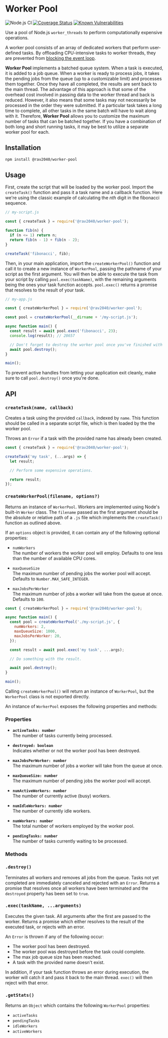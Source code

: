 # Worker Pool

![Node.js CI](https://github.com/rav2040/worker-pool/workflows/Node.js%20CI/badge.svg)
[![Coverage Status](https://coveralls.io/repos/github/rav2040/worker-pool/badge.svg?branch=master)](https://coveralls.io/github/rav2040/worker-pool?branch=master)
[![Known Vulnerabilities](https://snyk.io/test/github/rav2040/worker-pool/badge.svg?targetFile=package.json)](https://snyk.io/test/github/rav2040/worker-pool?targetFile=package.json)

Use a pool of Node.js `worker_threads` to perform computationally expensive operations.

A worker pool consists of an array of dedicated workers that perform user-defined tasks. By offloading CPU-intensive tasks to worker threads, they are prevented from [blocking the event loop](https://nodejs.org/en/docs/guides/dont-block-the-event-loop/).

**Worker Pool** implements a batched queue system. When a task is executed, it is added to a job queue. When a worker is ready to process jobs, it takes the pending jobs from the queue (up to a customizable limit) and processes them together. Once they have all completed, the results are sent back to the main thread. The advantage of this approach is that some of the overhead cost involved in passing data to the worker thread and back is reduced. However, it also means that some tasks may not necessarily be processed in the order they were submitted. If a particular task takes a long time to complete, all other tasks in the same batch will have to wait along with it. Therefore, **Worker Pool** allows you to customize the maximum number of tasks that can be batched together. If you have a combination of both long and short running tasks, it may be best to utilize a separate worker pool for each.

## Installation

```sh
npm install @rav2040/worker-pool
```

## Usage

First, create the script that will be loaded by the worker pool. Import the `createTask()` function and pass it a task name and a callback function. Here we're using the classic example of calculating the *nth* digit in the fibonacci sequence.

```js
// my-script.js

const { createTask } = require('@rav2040/worker-pool');

function fib(n) {
  if (n <= 1) return n;
  return fib(n - 1) + fib(n - 2); 
}

createTask('fibonacci', fib);
```

Then, in your main application, import the `createWorkerPool()` function and call it to create a new instance of `WorkerPool`, passing the pathname of your script as the first argument. You will then be able to execute the task from your script by calling `pool.exec(taskName)`, with the remaining arguments being the ones your task function accepts. `pool.exec()` returns a promise that resolves to the result of your task.

```js
// my-app.js

const { createWorkerPool } = require('@rav2040/worker-pool');

const pool = createWorkerPool(__dirname + '/my-script.js');

async function main() {
  const result = await pool.exec('fibonacci', 23);
  console.log(result); // 28657

  // Don't forget to destroy the worker pool once you've finished with it.
  await pool.destroy();
}

main();
```
 To prevent active handles from letting your application exit cleanly, make sure to call `pool.destroy()` once you're done.

## API

### **`createTask(name, callback)`**

Creates a task using the provided `callback`, indexed by `name`. This function should be called in a separate script file, which is then loaded by the the worker pool.

Throws an `Error` if a task with the provided name has already been created.


```js
const { createTask } = require('@rav2040/worker-pool');

createTask('my task', (...args) => {
  let result;

  // Perform some expensive operations.

  return result;
});
```

### **`createWorkerPool(filename, options?)`**

Returns an instance of `WorkerPool`. Workers are implemented using Node's built-in `Worker` class. The `filename` passed as the first argument should be the absolute or relative path of a `.js` file which implements the `createTask()` function as outlined above.

If an `options` object is provided, it can contain any of the following optional properties:

* `numWorkers`  
The number of workers the worker pool will employ. Defaults to one less than the number of available CPU cores.  

* `maxQueueSize`  
The maximum number of pending jobs the worker pool will accept. Defaults to `Number.MAX_SAFE_INTEGER`.  

* `maxJobsPerWorker`  
The maximum number of jobs a worker will take from the queue at once. Defaults to `100`.  


```js
const { createWorkerPool } = require('@rav2040/worker-pool');

async function main() {
  const pool = createWorkerPool('./my-script.js', {
    numWorkers: 2,
    maxQueueSize: 1000,
    maxJobsPerWorker: 20,
  });

  const result = await pool.exec('my task', ...args);

  // Do something with the result.

  await pool.destroy();
}

main();
```

Calling `createWorkerPool()` will return an instance of `WorkerPool`, but the `WorkerPool` class is not exported directly.

An instance of `WorkerPool` exposes the following properties and methods:

### Properties

* **`activeTasks: number`**  
The number of tasks currently being processed.

* **`destroyed: boolean`**  
Indicates whether or not the worker pool has been destroyed.

* **`maxJobsPerWorker: number`**  
The maximum number of jobs a worker will take from the queue at once.

* **`maxQueueSize: number`**  
The maximum number of pending jobs the worker pool will accept.

* **`numActiveWorkers: number`**  
The number of currently active (busy) workers.

* **`numIdleWorkers: number`**  
The number of currently idle workers.

* **`numWorkers: number`**  
The total number of workers employed by the worker pool.

* **`pendingTasks: number`**  
The number of tasks currently waiting to be processed.

### Methods

### `.destroy()`  
Terminates all workers and removes all jobs from the queue. Tasks not yet completed are immediately canceled and rejected with an `Error`. Returns a promise that resolves once all workers have been terminated and the `destroyed` property has been set to `true`.

### `.exec(taskName, ...arguments)`  
Executes the given task. All arguments after the first are passed to the worker. Returns a promise which either resolves to the result of the executed task, or rejects with an error.

An `Error` is thrown if any of the following occur:
* The worker pool has been destroyed.
* The worker pool was destroyed before the task could complete.
* The max job queue size has been reached.
* A task with the provided name doesn't exist.

In addition, if your task function throws an error during execution, the worker will catch it and pass it back to the main thread. `exec()` will then reject with that error.

### `.getStats()`  
Returns an `Object` which contains the following `WorkerPool` properties:

* `activeTasks`
* `pendingTasks`
* `idleWorkers`
* `activeWorkers`

